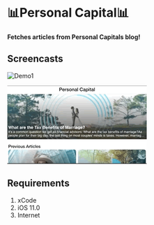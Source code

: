 # 📊Personal Capital📊

**Fetches articles from Personal Capitals blog!**

 
## Screencasts

![Demo1](pcgif1.gif)

![Demo2](pcgif2.gif)
 
## Requirements
 1. xCode
 2. iOS 11.0
 3. Internet

